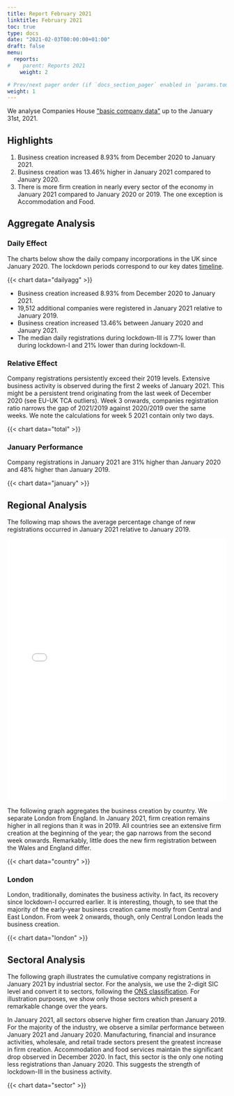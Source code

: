```yaml
---
title: Report February 2021
linktitle: February 2021
toc: true
type: docs
date: "2021-02-03T00:00:00+01:00"
draft: false
menu:
  reports:
#    parent: Reports 2021
    weight: 2

# Prev/next pager order (if `docs_section_pager` enabled in `params.toml`)
weight: 1
---
```



We analyse Companies House ["basic company data"](http://download.companieshouse.gov.uk/en_output.html) up to the January 31st, 2021.

## <i class="far fa-lightbulb"></i>  <span class="ml-1">Highlights</span>
1. Business creation increased 8.93% from December 2020 to January 2021.
2. Business creation was 13.46% higher in January 2021 compared to January 2020.
3. There is more firm creation in nearly every sector of the economy in January 2021 compared to January 2020 or 2019. The one exception is Accommodation and Food.

## Aggregate Analysis
### Daily Effect
The charts below show the daily company incorporations in the UK since January 2020. The lockdown periods correspond to our key dates [timeline](https://uk-firm-dynamics.netlify.app/reports/#timeline).

{{< chart data="dailyagg" >}}

- Business creation increased 8.93% from December 2020 to January 2021. 
- 19,512 additional companies were registered in January 2021 relative to January 2019. 
- Business creation increased 13.46% between January 2020 and January 2021.
- The median daily registrations during lockdown-III is 7.7% lower than during lockdown-I and 21% lower than during lockdown-II.  


### Relative Effect 

Company registrations persistently exceed their 2019 levels. Extensive business activity is observed during the first 2 weeks of January 2021. This might be a persistent trend originating from the last week of December 2020 (see EU-UK TCA outliers). Week 3 onwards, companies registration ratio narrows the gap of 2021/2019 against 2020/2019 over the same weeks. We note the calculations for week 5 2021 contain only two days. 

{{< chart data="total" >}}

### January Performance
Company registrations in January 2021 are 31% higher than January 2020 and 48% higher than January 2019.

{{< chart data="january" >}}


## <i class="fas fa-map-marker-alt"></i>  <span class="ml-1">Regional Analysis</span>

The following map shows the average percentage change of new registrations occurred in January 2021 relative to January 2019.  

<iframe src="mapJan2021Av.html" style="height:600px;width:100%;border:none;overflow:hidden;"></iframe>

The following graph aggregates the business creation by country. We separate London from England. In January 2021, firm creation remains higher in all regions than it was in 2019. All countries see an extensive firm creation at the beginning of the year; the gap narrows from the second week onwards. Remarkably, little does the new firm registration between the Wales and England differ.

{{< chart data="country" >}}

### London
London, traditionally, dominates the business activity. In fact, its recovery since lockdown-I occurred earlier. It is interesting, though, to see that the majority of the early-year business creation came mostly from Central and East London. From week 2 onwards, though, only Central London leads the business creation.  

{{< chart data="london" >}}


## <i class="fas fa-industry"></i> <span class="ml-1">Sectoral Analysis</span>

The following graph illustrates the cumulative company registrations in January 2021 by industrial sector. For the analysis, we use the 2-digit SIC level and convert it to sectors, following the [ONS classification](https://www.ons.gov.uk/methodology/classificationsandstandards/ukstandardindustrialclassificationofeconomicactivities/uksic2007). For illustration purposes, we show only those sectors which present a remarkable change over the years.  

In January 2021, all sectors observe higher firm creation than January 2019. For the majority of the industry, we observe a similar performance between January 2021 and January 2020. Manufacturing, financial and insurance activities, wholesale, and retail trade sectors present the greatest increase in firm creation. Accommodation and food services maintain the significant drop observed in December 2020. In fact, this sector is the only one noting less registrations than January 2020. This suggests the strength of lockdown-III in the business activity. 

{{< chart data="sector" >}}






